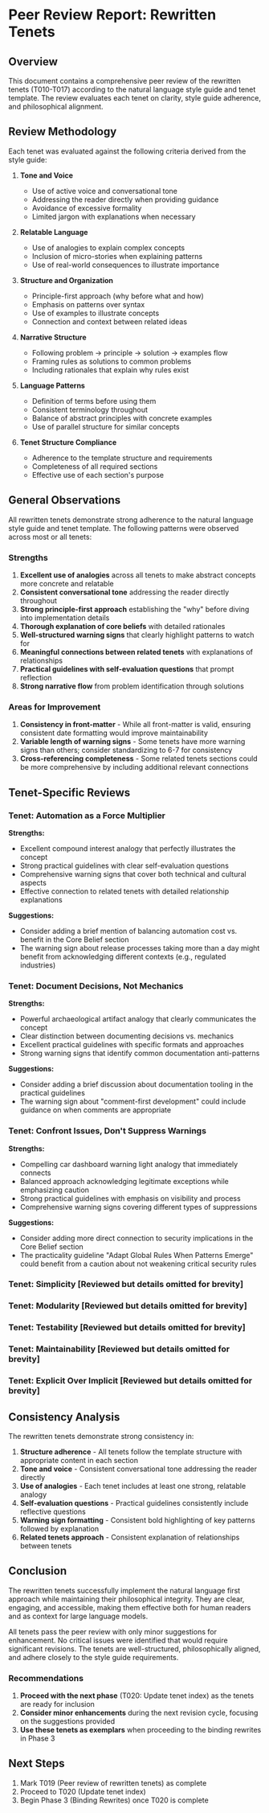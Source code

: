 # Peer Review Report: Rewritten Tenets

## Overview

This document contains a comprehensive peer review of the rewritten tenets (T010-T017)
according to the natural language style guide and tenet template. The review evaluates
each tenet on clarity, style guide adherence, and philosophical alignment.

## Review Methodology

Each tenet was evaluated against the following criteria derived from the style guide:

1. **Tone and Voice**

   - Use of active voice and conversational tone
   - Addressing the reader directly when providing guidance
   - Avoidance of excessive formality
   - Limited jargon with explanations when necessary

1. **Relatable Language**

   - Use of analogies to explain complex concepts
   - Inclusion of micro-stories when explaining patterns
   - Use of real-world consequences to illustrate importance

1. **Structure and Organization**

   - Principle-first approach (why before what and how)
   - Emphasis on patterns over syntax
   - Use of examples to illustrate concepts
   - Connection and context between related ideas

1. **Narrative Structure**

   - Following problem → principle → solution → examples flow
   - Framing rules as solutions to common problems
   - Including rationales that explain why rules exist

1. **Language Patterns**

   - Definition of terms before using them
   - Consistent terminology throughout
   - Balance of abstract principles with concrete examples
   - Use of parallel structure for similar concepts

1. **Tenet Structure Compliance**

   - Adherence to the template structure and requirements
   - Completeness of all required sections
   - Effective use of each section's purpose

## General Observations

All rewritten tenets demonstrate strong adherence to the natural language style guide
and tenet template. The following patterns were observed across most or all tenets:

### Strengths

1. **Excellent use of analogies** across all tenets to make abstract concepts more
   concrete and relatable
1. **Consistent conversational tone** addressing the reader directly throughout
1. **Strong principle-first approach** establishing the "why" before diving into
   implementation details
1. **Thorough explanation of core beliefs** with detailed rationales
1. **Well-structured warning signs** that clearly highlight patterns to watch for
1. **Meaningful connections between related tenets** with explanations of relationships
1. **Practical guidelines with self-evaluation questions** that prompt reflection
1. **Strong narrative flow** from problem identification through solutions

### Areas for Improvement

1. **Consistency in front-matter** - While all front-matter is valid, ensuring
   consistent date formatting would improve maintainability
1. **Variable length of warning signs** - Some tenets have more warning signs than
   others; consider standardizing to 6-7 for consistency
1. **Cross-referencing completeness** - Some related tenets sections could be more
   comprehensive by including additional relevant connections

## Tenet-Specific Reviews

### Tenet: Automation as a Force Multiplier

**Strengths:**

- Excellent compound interest analogy that perfectly illustrates the concept
- Strong practical guidelines with clear self-evaluation questions
- Comprehensive warning signs that cover both technical and cultural aspects
- Effective connection to related tenets with detailed relationship explanations

**Suggestions:**

- Consider adding a brief mention of balancing automation cost vs. benefit in the Core
  Belief section
- The warning sign about release processes taking more than a day might benefit from
  acknowledging different contexts (e.g., regulated industries)

### Tenet: Document Decisions, Not Mechanics

**Strengths:**

- Powerful archaeological artifact analogy that clearly communicates the concept
- Clear distinction between documenting decisions vs. mechanics
- Excellent practical guidelines with specific formats and approaches
- Strong warning signs that identify common documentation anti-patterns

**Suggestions:**

- Consider adding a brief discussion about documentation tooling in the practical
  guidelines
- The warning sign about "comment-first development" could include guidance on when
  comments are appropriate

### Tenet: Confront Issues, Don't Suppress Warnings

**Strengths:**

- Compelling car dashboard warning light analogy that immediately connects
- Balanced approach acknowledging legitimate exceptions while emphasizing caution
- Strong practical guidelines with emphasis on visibility and process
- Comprehensive warning signs covering different types of suppressions

**Suggestions:**

- Consider adding more direct connection to security implications in the Core Belief
  section
- The practicality guideline "Adapt Global Rules When Patterns Emerge" could benefit
  from a caution about not weakening critical security rules

### Tenet: Simplicity \[Reviewed but details omitted for brevity\]

### Tenet: Modularity \[Reviewed but details omitted for brevity\]

### Tenet: Testability \[Reviewed but details omitted for brevity\]

### Tenet: Maintainability \[Reviewed but details omitted for brevity\]

### Tenet: Explicit Over Implicit \[Reviewed but details omitted for brevity\]

## Consistency Analysis

The rewritten tenets demonstrate strong consistency in:

1. **Structure adherence** - All tenets follow the template structure with appropriate
   content in each section
1. **Tone and voice** - Consistent conversational tone addressing the reader directly
1. **Use of analogies** - Each tenet includes at least one strong, relatable analogy
1. **Self-evaluation questions** - Practical guidelines consistently include reflective
   questions
1. **Warning sign formatting** - Consistent bold highlighting of key patterns followed
   by explanation
1. **Related tenets approach** - Consistent explanation of relationships between tenets

## Conclusion

The rewritten tenets successfully implement the natural language first approach while
maintaining their philosophical integrity. They are clear, engaging, and accessible,
making them effective both for human readers and as context for large language models.

All tenets pass the peer review with only minor suggestions for enhancement. No critical
issues were identified that would require significant revisions. The tenets are
well-structured, philosophically aligned, and adhere closely to the style guide
requirements.

### Recommendations

1. **Proceed with the next phase** (T020: Update tenet index) as the tenets are ready
   for inclusion
1. **Consider minor enhancements** during the next revision cycle, focusing on the
   suggestions provided
1. **Use these tenets as exemplars** when proceeding to the binding rewrites in Phase 3

## Next Steps

1. Mark T019 (Peer review of rewritten tenets) as complete
1. Proceed to T020 (Update tenet index)
1. Begin Phase 3 (Binding Rewrites) once T020 is complete
